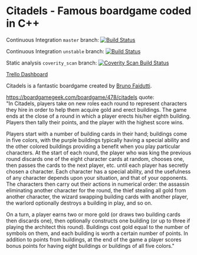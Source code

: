 Citadels - Famous boardgame coded in C++
===================================================

Continuous Integration `master` branch: [![Build Status](https://travis-ci.org/RichardDally/Citadel.svg?branch=master)](https://travis-ci.org/RichardDally/Citadel)

Continuous Integration `unstable` branch: [![Build Status](https://travis-ci.org/RichardDally/Citadel.svg?branch=unstable)](https://travis-ci.org/RichardDally/Citadel)

Static analysis `coverity_scan` branch: <a href="https://scan.coverity.com/projects/RichardDally-citadel">
  <img alt="Coverity Scan Build Status"
       src="https://scan.coverity.com/projects/6253/badge.svg"/>
</a>

[Trello Dashboard](https://trello.com/b/Q1hr3yWt/citadels)

Citadels is a fantastic boardgame created by [Bruno Faidutti](http://faidutti.com/blog).

https://boardgamegeek.com/boardgame/478/citadels quote:<br>
"In Citadels, players take on new roles each round to represent characters they hire in order to help them acquire gold and erect buildings. The game ends at the close of a round in which a player erects his/her eighth building. Players then tally their points, and the player with the highest score wins.

Players start with a number of building cards in their hand; buildings come in five colors, with the purple buildings typically having a special ability and the other colored buildings providing a benefit when you play particular characters. At the start of each round, the player who was king the previous round discards one of the eight character cards at random, chooses one, then passes the cards to the next player, etc. until each player has secretly chosen a character. Each character has a special ability, and the usefulness of any character depends upon your situation, and that of your opponents. The characters then carry out their actions in numerical order: the assassin eliminating another character for the round, the thief stealing all gold from another character, the wizard swapping building cards with another player, the warlord optionally destroys a building in play, and so on.

On a turn, a player earns two or more gold (or draws two building cards then discards one), then optionally constructs one building (or up to three if playing the architect this round). Buildings cost gold equal to the number of symbols on them, and each building is worth a certain number of points. In addition to points from buildings, at the end of the game a player scores bonus points for having eight buildings or buildings of all five colors."

